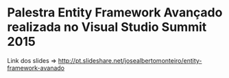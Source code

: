 # Palestra Entity Framework Avançado realizada no Visual Studio Summit 2015

Link dos slides => http://pt.slideshare.net/josealbertomonteiro/entity-framework-avanado
